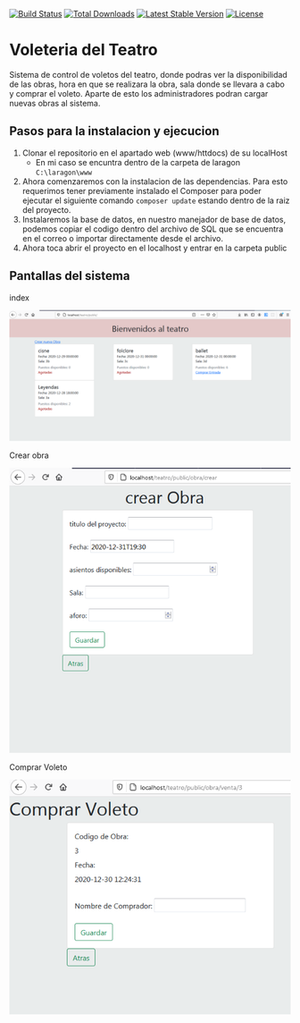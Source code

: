 
<p>
<a href="https://travis-ci.org/laravel/framework"><img src="https://travis-ci.org/laravel/framework.svg" alt="Build Status"></a>
<a href="https://packagist.org/packages/laravel/framework"><img src="https://poser.pugx.org/laravel/framework/d/total.svg" alt="Total Downloads"></a>
<a href="https://packagist.org/packages/laravel/framework"><img src="https://poser.pugx.org/laravel/framework/v/stable.svg" alt="Latest Stable Version"></a>
<a href="https://packagist.org/packages/laravel/framework"><img src="https://poser.pugx.org/laravel/framework/license.svg" alt="License"></a>
</p>

# Voleteria del Teatro

Sistema de control de voletos del teatro, donde podras ver la disponibilidad de las obras, hora en que se realizara la obra, sala donde se llevara a cabo y comprar el voleto. Aparte de esto los administradores podran cargar nuevas obras al sistema. 

## Pasos para la instalacion y ejecucion 

1. Clonar el repositorio en el apartado web (www/httdocs) de su localHost 
   * En mi caso se encuntra dentro de la carpeta de laragon ``` C:\laragon\www ```
2. Ahora comenzaremos con la instalacion de las dependencias. Para esto requerimos tener previamente instalado el Composer para poder ejecutar el siguiente comando ``` composer update ``` estando dentro de la raiz del proyecto. 
3. Instalaremos la base de datos, en nuestro manejador de base de datos, podemos copiar el codigo dentro del archivo de SQL que se encuentra en el correo o importar directamente desde el archivo. 
4. Ahora toca abrir el proyecto en el localhost y entrar en la carpeta public 

## Pantallas del sistema

index

![Index](https://raw.githubusercontent.com/betojs/teatro_test/main/public/img/index.png)

Crear obra

![Crear](https://raw.githubusercontent.com/betojs/teatro_test/main/public/img/crear.png)

Comprar Voleto


![Comprar](https://raw.githubusercontent.com/betojs/teatro_test/main/public/img/compra.png)



